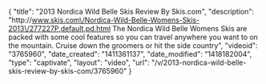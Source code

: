 {
    "title": "2013 Nordica Wild Belle Skis Review By Skis.com",
    "description": "http:\/\/www.skis.com\/Nordica-Wild-Belle-Womens-Skis-2013\/277227P,default,pd.html  The Nordica Wild Belle Womens Skis are packed with some cool features so you can travel anywhere you want to on the mountain. Cruise down the groomers or hit the side country",
    "videoid": "3765960",
    "date_created": "1411361137",
    "date_modified": "1418182004",
    "type": "captivate",
    "layout": "video",
    "url": "\/v\/2013-nordica-wild-belle-skis-review-by-skis-com\/3765960"
}